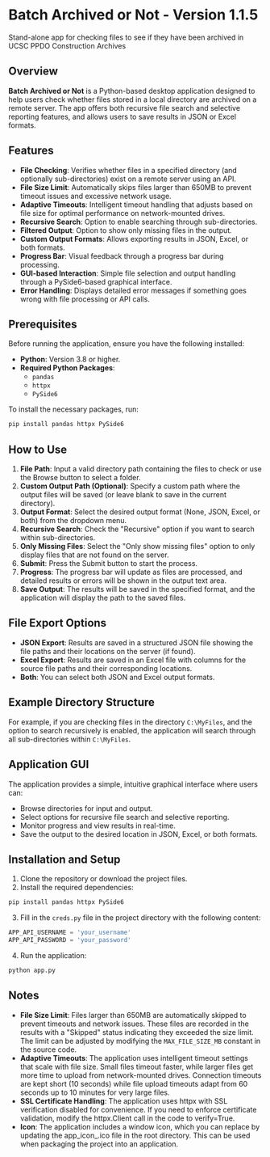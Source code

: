 # Batch Archived or Not - Version 1.1.5
Stand-alone app for checking files to see if they have been archived in UCSC PPDO Construction Archives

## Overview
**Batch Archived or Not** is a Python-based desktop application designed to help users check whether files stored in a local directory are archived on a remote server. The app offers both recursive file search and selective reporting features, and allows users to save results in JSON or Excel formats.

## Features
- **File Checking**: Verifies whether files in a specified directory (and optionally sub-directories) exist on a remote server using an API.
- **File Size Limit**: Automatically skips files larger than 650MB to prevent timeout issues and excessive network usage.
- **Adaptive Timeouts**: Intelligent timeout handling that adjusts based on file size for optimal performance on network-mounted drives.
- **Recursive Search**: Option to enable searching through sub-directories.
- **Filtered Output**: Option to show only missing files in the output.
- **Custom Output Formats**: Allows exporting results in JSON, Excel, or both formats.
- **Progress Bar**: Visual feedback through a progress bar during processing.
- **GUI-based Interaction**: Simple file selection and output handling through a PySide6-based graphical interface.
- **Error Handling**: Displays detailed error messages if something goes wrong with file processing or API calls.

## Prerequisites
Before running the application, ensure you have the following installed:

- **Python**: Version 3.8 or higher.
- **Required Python Packages**:
  - `pandas`
  - `httpx`
  - `PySide6`
  
To install the necessary packages, run:
```bash
pip install pandas httpx PySide6
```

## How to Use
1. **File Path**: Input a valid directory path containing the files to check or use the Browse button to select a folder.
2. **Custom Output Path (Optional)**: Specify a custom path where the output files will be saved (or leave blank to save in the current directory).
3. **Output Format**: Select the desired output format (None, JSON, Excel, or both) from the dropdown menu.
4. **Recursive Search**: Check the "Recursive" option if you want to search within sub-directories.
5. **Only Missing Files**: Select the "Only show missing files" option to only display files that are not found on the server.
6. **Submit**: Press the Submit button to start the process.
7. **Progress**: The progress bar will update as files are processed, and detailed results or errors will be shown in the output text area.
8. **Save Output**: The results will be saved in the specified format, and the application will display the path to the saved files.

## File Export Options
- **JSON Export**: Results are saved in a structured JSON file showing the file paths and their locations on the server (if found).
- **Excel Export**: Results are saved in an Excel file with columns for the source file paths and their corresponding locations.
- **Both**: You can select both JSON and Excel output formats.

## Example Directory Structure
For example, if you are checking files in the directory `C:\MyFiles`, and the option to search recursively is enabled, the application will search through all sub-directories within `C:\MyFiles`.

## Application GUI
The application provides a simple, intuitive graphical interface where users can:

- Browse directories for input and output.
- Select options for recursive file search and selective reporting.
- Monitor progress and view results in real-time.
- Save the output to the desired location in JSON, Excel, or both formats.

## Installation and Setup
1. Clone the repository or download the project files.
2. Install the required dependencies:
```bash
pip install pandas httpx PySide6
```
3. Fill in the `creds.py` file in the project directory with the following content:
```python
APP_API_USERNAME = 'your_username'
APP_API_PASSWORD = 'your_password'
```
4. Run the application:
```bash
python app.py
```

## Notes
- **File Size Limit**: Files larger than 650MB are automatically skipped to prevent timeouts and network issues. These files are recorded in the results with a "Skipped" status indicating they exceeded the size limit. The limit can be adjusted by modifying the `MAX_FILE_SIZE_MB` constant in the source code.
- **Adaptive Timeouts**: The application uses intelligent timeout settings that scale with file size. Small files timeout faster, while larger files get more time to upload from network-mounted drives. Connection timeouts are kept short (10 seconds) while file upload timeouts adapt from 60 seconds up to 10 minutes for very large files.
- **SSL Certificate Handling**: The application uses httpx with SSL verification disabled for convenience. If you need to enforce certificate validation, modify the httpx.Client call in the code to verify=True.
- **Icon**: The application includes a window icon, which you can replace by updating the app_icon_.ico file in the root directory. This can be used when packaging the project into an application.
